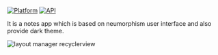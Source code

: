 
[![Platform](https://img.shields.io/badge/platform-android-blue.svg)](http://developer.android.com/index.html)
[![API](https://img.shields.io/badge/API-14%2B-blue.svg?style=flat)](https://android-arsenal.com/api?level=21)

It is a notes app which is based on neumorphism user interface and also provide dark theme.

![layout manager recyclerview](https://user-images.githubusercontent.com/22986571/111025645-76594280-840b-11eb-91ab-e2446509c38e.jpg)




